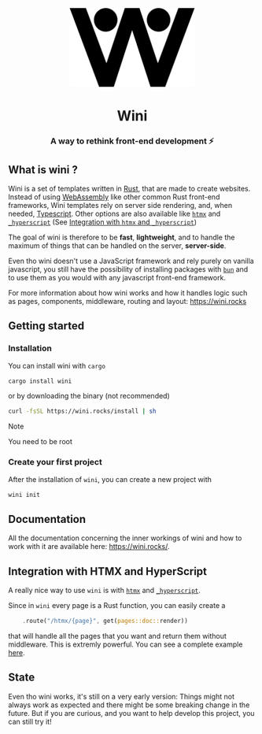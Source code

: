 <div align="center">

<img alt="Wini logo" src="./assets/wini.svg" height="160"/>

# Wini

### A way to rethink front-end development ⚡

</div>

## What is wini ?

Wini is a set of templates written in [Rust](https://www.rust-lang.org/), that are made to create websites. Instead of using [WebAssembly](https://webassembly.org/) like other common Rust front-end frameworks, Wini templates rely on server side rendering, and, when needed, [Typescript](https://www.typescriptlang.org/). Other options are also available like [`htmx`](https://htmx.org/) and [`_hyperscript`](https://hyperscript.org/) (See [Integration with `htmx` and `_hyperscript`](#integration-with-htmx-and-hyperscript))

The goal of wini is therefore to be **fast**, **lightweight**, and to handle the maximum of things that can be handled on the server, **server-side**.

Even tho wini doesn't use a JavaScript framework and rely purely on vanilla javascript, you still have the possibility of installing packages with [`bun`](https://bun.sh) and to use them as you would with any javascript front-end framework.

For more information about how wini works and how it handles logic such as pages, components, middleware, routing and layout: <https://wini.rocks>


## Getting started

### Installation

You can install wini with `cargo`

```sh
cargo install wini
```

or by downloading the binary (not recommended)

```sh
curl -fsSL https://wini.rocks/install | sh
```

> [!NOTE]
> You need to be root

### Create your first project

After the installation of `wini`, you can create a new project with

```sh
wini init
```

## Documentation

All the documentation concerning the inner workings of wini and how to work with it are available here: <https://wini.rocks/>.

## Integration with HTMX and HyperScript

A really nice way to use `wini` is with [`htmx`](https://htmx.org/) and [`_hyperscript`](https://hyperscript.org/).

Since in `wini` every page is a Rust function, you can easily create a 

```rs
    .route("/htmx/{page}", get(pages::doc::render))
```

that will handle all the pages that you want and return them without middleware. This is extremly powerful. You can see a complete example [here](./examples/htmx/).

## State 
Even tho wini works, it's still on a very early version: Things might not always work as expected and there might be some breaking change in the future. But if you are curious, and you want to help develop this project, you can still try it!
